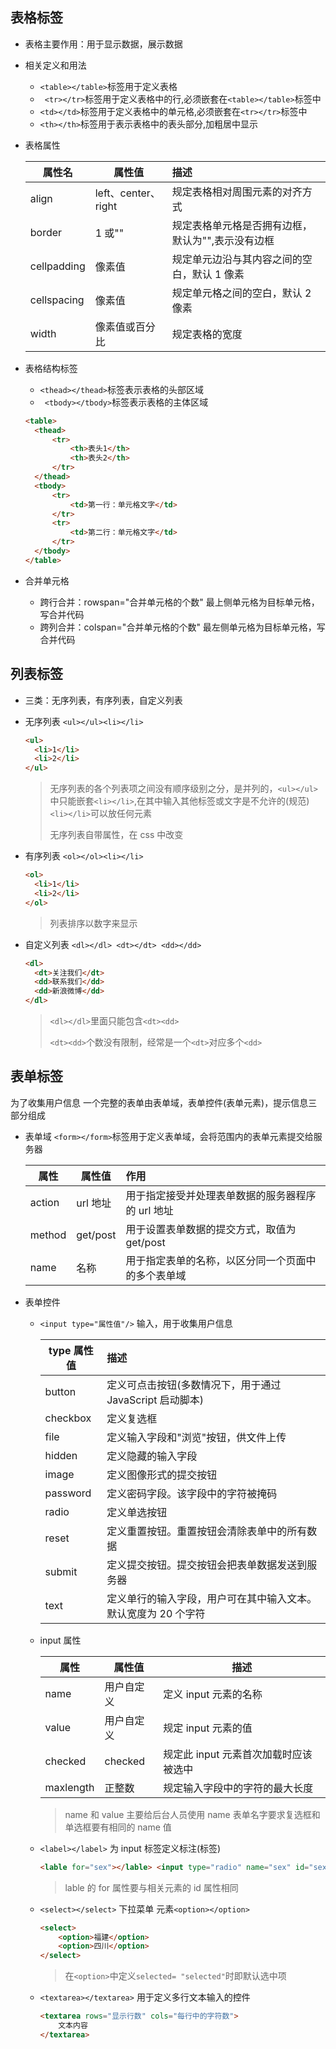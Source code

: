## 表格标签

- 表格主要作用：用于显示数据，展示数据

- 相关定义和用法

  - `<table></table>`标签用于定义表格
  - ` <tr></tr>`标签用于定义表格中的行,必须嵌套在`<table></table>`标签中
  - `<td></td>`标签用于定义表格中的单元格,必须嵌套在`<tr></tr>`标签中
  - `<th></th>`标签用于表示表格中的表头部分,加粗居中显示

- 表格属性

  | 属性名      | 属性值              | 描述                                              |
  | ----------- | ------------------- | :------------------------------------------------ |
  | align       | left、center、right | 规定表格相对周围元素的对齐方式                    |
  | border      | 1 或""              | 规定表格单元格是否拥有边框，默认为"",表示没有边框 |
  | cellpadding | 像素值              | 规定单元边沿与其内容之间的空白，默认 1 像素       |
  | cellspacing | 像素值              | 规定单元格之间的空白，默认 2 像素                 |
  | width       | 像素值或百分比      | 规定表格的宽度                                    |

- 表格结构标签

  - `<thead></thead>`标签表示表格的头部区域
  - ` <tbody></tbody>`标签表示表格的主体区域

  ```html
  <table>
  	<thead>
  		<tr>
  			<th>表头1</th>
  			<th>表头2</th>
  		</tr>
  	</thead>
  	<tbody>
  		<tr>
  			<td>第一行：单元格文字</td>
  		</tr>
  		<tr>
  			<td>第二行：单元格文字</td>
  		</tr>
  	</tbody>
  </table>
  ```

- 合并单元格

  - 跨行合并：rowspan="合并单元格的个数" 最上侧单元格为目标单元格，写合并代码
  - 跨列合并：colspan="合并单元格的个数" 最左侧单元格为目标单元格，写合并代码

## 列表标签

- 三类：无序列表，有序列表，自定义列表

- 无序列表 `<ul></ul><li></li>`

  ```html
  <ul>
  	<li>1</li>
  	<li>2</li>
  </ul>
  ```

  > 无序列表的各个列表项之间没有顺序级别之分，是并列的，`<ul></ul>`中只能嵌套`<li></li>`,在其中输入其他标签或文字是不允许的(规范) `<li></li>`可以放任何元素
  >
  > 无序列表自带属性，在 css 中改变

- 有序列表 `<ol></ol><li></li> `

  ```html
  <ol>
  	<li>1</li>
  	<li>2</li>
  </ol>
  ```

  > 列表排序以数字来显示

- 自定义列表 `<dl></dl> <dt></dt> <dd></dd>`

  ```html
  <dl>
  	<dt>关注我们</dt>
  	<dd>联系我们</dd>
  	<dd>新浪微博</dd>
  </dl>
  ```

  > `<dl></dl>`里面只能包含`<dt><dd>`
  >
  > `<dt><dd>`个数没有限制，经常是一个`<dt>`对应多个`<dd>`

## 表单标签

为了收集用户信息
一个完整的表单由表单域，表单控件(表单元素)，提示信息三部分组成

- 表单域
  `<form></form>`标签用于定义表单域，会将范围内的表单元素提交给服务器

  | 属性   | 属性值   | 作用                                               |
  | ------ | -------- | :------------------------------------------------- |
  | action | url 地址 | 用于指定接受并处理表单数据的服务器程序的 url 地址  |
  | method | get/post | 用于设置表单数据的提交方式，取值为 get/post        |
  | name   | 名称     | 用于指定表单的名称，以区分同一个页面中的多个表单域 |

- 表单控件

  - `<input type="属性值"/>` 输入，用于收集用户信息

    | type 属性值 | 描述                                                           |
    | ----------- | :------------------------------------------------------------- |
    | button      | 定义可点击按钮(多数情况下，用于通过 JavaScript 启动脚本)       |
    | checkbox    | 定义复选框                                                     |
    | file        | 定义输入字段和"浏览"按钮，供文件上传                           |
    | hidden      | 定义隐藏的输入字段                                             |
    | image       | 定义图像形式的提交按钮                                         |
    | password    | 定义密码字段。该字段中的字符被掩码                             |
    | radio       | 定义单选按钮                                                   |
    | reset       | 定义重置按钮。重置按钮会清除表单中的所有数据                   |
    | submit      | 定义提交按钮。提交按钮会把表单数据发送到服务器                 |
    | text        | 定义单行的输入字段，用户可在其中输入文本。默认宽度为 20 个字符 |

  - input 属性

    | 属性      | 属性值     | 描述                                  |
    | --------- | ---------- | ------------------------------------- |
    | name      | 用户自定义 | 定义 input 元素的名称                 |
    | value     | 用户自定义 | 规定 input 元素的值                   |
    | checked   | checked    | 规定此 input 元素首次加载时应该被选中 |
    | maxlength | 正整数     | 规定输入字段中的字符的最大长度        |

    > name 和 value 主要给后台人员使用 name 表单名字要求复选框和单选框要有相同的 name 值

  - `<label></label>` 为 input 标签定义标注(标签)

    ```html
    <lable for="sex"></lable> <input type="radio" name="sex" id="sex" />
    ```

    > lable 的 for 属性要与相关元素的 id 属性相同

  - `<select></select>` 下拉菜单 元素`<option></option>`

    ```html
    <select>
    	<option>福建</option>
    	<option>四川</option>
    </select>
    ```

    > 在`<option>`中定义`selected= "selected"`时即默认选中项

  - `<textarea></textarea>` 用于定义多行文本输入的控件

    ```html
    <textarea rows="显示行数" cols="每行中的字符数">
        文本内容
    </textarea>
    ```
